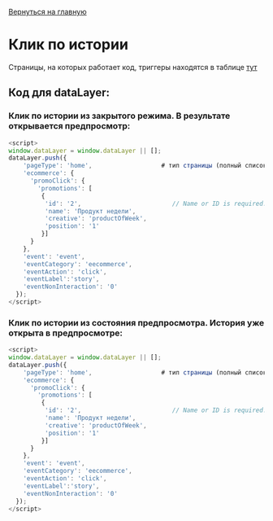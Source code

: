 [Вернуться на главную](/README.md)
# **Клик по истории**

Страницы, на которых работает код, триггеры находятся в таблице [тут](/02_datalayer_settings/01_events/01_ecommerce.md)

## **Код для dataLayer:**

### **Клик по истории из закрытого режима. В результате открывается предпросмотр:**
```javascript
<script>
window.dataLayer = window.dataLayer || [];
dataLayer.push({
    'pageType': 'home',                   # тип страницы (полный список в README.md)
    'ecommerce': {
      'promoClick': {
        'promotions': [
         {
          'id': '2',                         // Name or ID is required.
          'name': 'Продукт недели',   	  
          'creative': 'productOfWeek',   	                                                    # название типа истории
          'position': '1'
         }]
      }
    },
    'event': 'event',
    'eventCategory': 'eecommerce',
    'eventAction': 'click',
    'eventLabel':'story',
    'eventNonInteraction': '0'
  });
</script>
```


### **Клик по истории из состояния предпросмотра. История уже открыта в предпросмотре:**
```javascript
<script>
window.dataLayer = window.dataLayer || [];
dataLayer.push({
    'pageType': 'home',                   # тип страницы (полный список в README.md)
    'ecommerce': {
      'promoClick': {
        'promotions': [
         {
          'id': '2',                         // Name or ID is required.
          'name': 'Продукт недели',   	  
          'creative': 'productOfWeek',   	                                                    # название типа истории
          'position': '1'
         }]
      }
    },
    'event': 'event',
    'eventCategory': 'eecommerce',
    'eventAction': 'click',
    'eventLabel':'story',
    'eventNonInteraction': '0'
  });
</script>
```